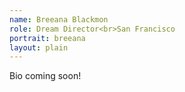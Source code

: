 ```yaml
---
name: Breeana Blackmon
role: Dream Director<br>San Francisco
portrait: breeana
layout: plain
---
```


Bio coming soon!